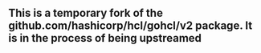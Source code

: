## This is a temporary fork of the github.com/hashicorp/hcl/gohcl/v2 package.  It is in the process of being upstreamed
